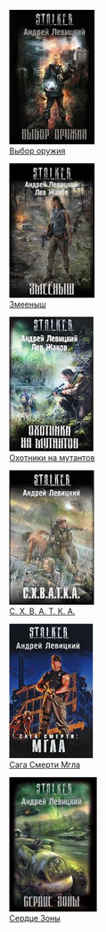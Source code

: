 ![](Выбор%20оружия.jpg)  
[Выбор оружия](Выбор%20оружия.txt)

![](Змееныш.jpg)  
[Змееныш](Змееныш.txt)

![](Охотники%20на%20мутантов.jpg)  
[Охотники на мутантов](Охотники%20на%20мутантов.txt)

![](С.%20Х.%20В.%20А.%20Т.%20К.%20А..jpg)  
[С. Х. В. А. Т. К. А.](С.%20Х.%20В.%20А.%20Т.%20К.%20А..txt)

![](Сага%20Смерти%20Мгла.jpg)  
[Сага Смерти Мгла](Сага%20Смерти%20Мгла.txt)

![](Сердце%20Зоны.jpg)  
[Сердце Зоны](Сердце%20Зоны.txt)
